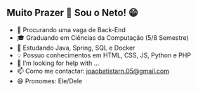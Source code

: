 ## Muito Prazer 👋 Sou o Neto! 😁

- 🔭 Procurando uma vaga de Back-End
- 🎓 Graduando em Ciências da Computação (5/8 Semestre)
- 🌱 Estudando Java, Spring, SQL e Docker
- 💡 Possuo conhecimentos em HTML, CSS, JS, Python e PHP
- 🤔 I’m looking for help with ...
- 📫 Como me contactar: joaobatistarn.05@gmail.com
- 😄 Pronomes: Ele/Dele
